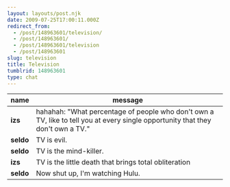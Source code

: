 ```yaml
---
layout: layouts/post.njk
date: 2009-07-25T17:00:11.000Z
redirect_from:
  - /post/148963601/television/
  - /post/148963601/
  - /post/148963601/television
  - /post/148963601
slug: television
title: Television
tumblrid: 148963601
type: chat
---
```

|name|message|
|-----|-----|
| **izs** | hahahah: "What percentage of people who don't own a TV, like to tell you at every single opportunity that they don't own a TV." |
| **seldo** | TV is evil. |
| **seldo** | TV is the mind-killer. |
| **izs** | TV is the little death that brings total obliteration |
| **seldo** | Now shut up, I'm watching Hulu. |
